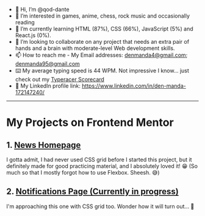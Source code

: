 - 👋 Hi, I’m @qod-dante
- 👀 I’m interested in games, anime, chess, rock music and occasionally reading
- 🌱 I’m currently learning HTML (87%), CSS (66%), JavaScript (5%) and React.js (0%).
- 💞️ I’m looking to collaborate on any project that needs an extra pair of hands and a brain with moderate-level Web development skills.
- 📫 How to reach me - My Email addresses: denmanda4@gmail.com; denmanda95@gmail.com
- ⌨️ My average typing speed is 44 WPM. Not impressive I know... just check out my [Typeracer Scorecard](https://data.typeracer.com/misc/badge?user=dante_the_samurai)
- 🔗 My LinkedIn profile link: https://www.linkedin.com/in/den-manda-172147240/
<!---
qod-dante/qod-dante is a ✨ special ✨ repository because its `README.md` (this file) appears on your GitHub profile.
You can click the Preview link to take a look at your changes.
--->
<!---
<a href="https://data.typeracer.com/pit/profile?user=dante_the_samurai&ref=badge" target="_top"><img src="https://data.typeracer.com/misc/badge?user=dante_the_samurai" border="0" alt="TypeRacer.com scorecard for user dante_the_samurai"/></a>
--->

---

# My Projects on Frontend Mentor

## 1. [News Homepage](https://www.frontendmentor.io/solutions/news-homepage-SVTW3-9ZPd)

I gotta admit, I had never used CSS grid before I started this project, but it definitely made for good practicing material, and I absolutely loved it! 😁 (So much so that I mostly forgot how to use Flexbox. Sheesh. 😅)

## 2. [Notifications Page (Currently in progress)](https://qod-dante.github.io/Notifications-Page-by-qod-dante/)

I'm approaching this one with CSS grid too. Wonder how it will turn out... 🤔

<!---
Access Token for Coderankers Profile 2022/12/20 22:44
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
--->
